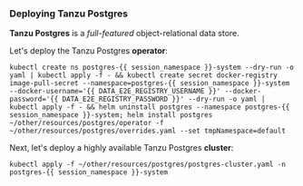 
### Deploying Tanzu Postgres

**Tanzu Postgres** is a _full-featured_ object-relational data store.

Let's deploy the Tanzu Postgres **operator**:

```execute
kubectl create ns postgres-{{ session_namespace }}-system --dry-run -o yaml | kubectl apply -f - && kubectl create secret docker-registry image-pull-secret --namespace=postgres-{{ session_namespace }}-system --docker-username='{{ DATA_E2E_REGISTRY_USERNAME }}' --docker-password='{{ DATA_E2E_REGISTRY_PASSWORD }}' --dry-run -o yaml | kubectl apply -f - && helm uninstall postgres --namespace postgres-{{ session_namespace }}-system; helm install postgres ~/other/resources/postgres/operator -f ~/other/resources/postgres/overrides.yaml --set tmpNamespace=default
```

Next, let's deploy a highly available Tanzu Postgres **cluster**:
```execute
kubectl apply -f ~/other/resources/postgres/postgres-cluster.yaml -n postgres-{{ session_namespace }}-system
```